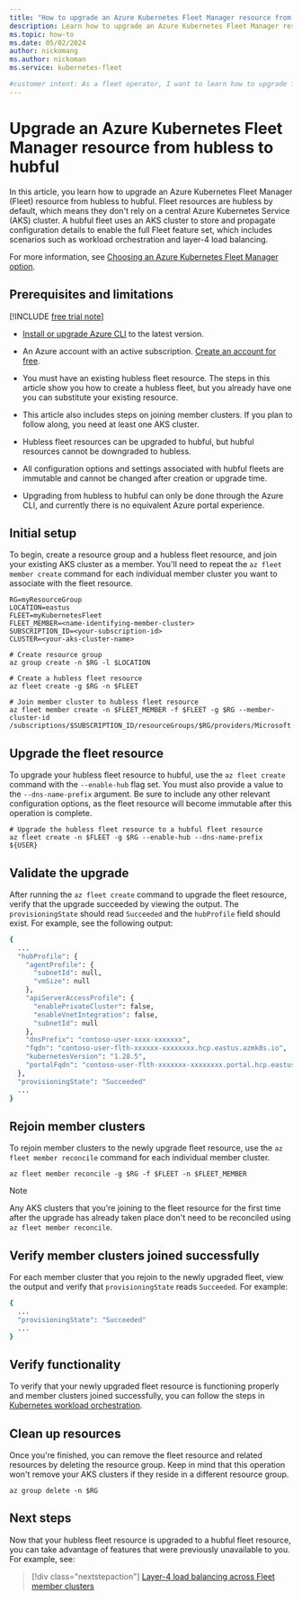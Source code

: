```yaml
---
title: "How to upgrade an Azure Kubernetes Fleet Manager resource from hubless to hubful"
description: Learn how to upgrade an Azure Kubernetes Fleet Manager resource from hubless to hubful.
ms.topic: how-to
ms.date: 05/02/2024
author: nickomang
ms.author: nickoman
ms.service: kubernetes-fleet

#customer intent: As a fleet operator, I want to learn how to upgrade from hubless to hubful fleets so that I can take advantage of the full feature set.
---
```


# Upgrade an Azure Kubernetes Fleet Manager resource from hubless to hubful

In this article, you learn how to upgrade an Azure Kubernetes Fleet Manager (Fleet) resource from hubless to hubful. Fleet resources are hubless by default, which means they don't rely on a central Azure Kubernetes Service (AKS) cluster. A hubful fleet uses an AKS cluster to store and propagate configuration details to enable the full Fleet feature set, which includes scenarios such as workload orchestration and layer-4 load balancing.

For more information, see [Choosing an Azure Kubernetes Fleet Manager option][concepts-choose-fleet].

## Prerequisites and limitations

[!INCLUDE [free trial note](../../includes/quickstarts-free-trial-note.md)]
- [Install or upgrade Azure CLI](/cli/azure/install-azure-cli) to the latest version.
- An Azure account with an active subscription. [Create an account for free](https://azure.microsoft.com/free/?WT.mc_id=A261C142F).
- You must have an existing hubless fleet resource. The steps in this article show you how to create a hubless fleet, but you already have one you can substitute your existing resource.
- This article also includes steps on joining member clusters. If you plan to follow along, you need at least one AKS cluster.

- Hubless fleet resources can be upgraded to hubful, but hubful resources cannot be downgraded to hubless.
- All configuration options and settings associated with hubful fleets are immutable and cannot be changed after creation or upgrade time.
- Upgrading from hubless to hubful can only be done through the Azure CLI, and currently there is no equivalent Azure portal experience.

## Initial setup

To begin, create a resource group and a hubless fleet resource, and join your existing AKS cluster as a member. You'll need to repeat the `az fleet member create` command for each individual member cluster you want to associate with the fleet resource.

```azurecli-interactive
RG=myResourceGroup
LOCATION=eastus
FLEET=myKubernetesFleet
FLEET_MEMBER=<name-identifying-member-cluster>
SUBSCRIPTION_ID=<your-subscription-id>
CLUSTER=<your-aks-cluster-name>

# Create resource group
az group create -n $RG -l $LOCATION

# Create a hubless fleet resource 
az fleet create -g $RG -n $FLEET

# Join member cluster to hubless fleet resource
az fleet member create -n $FLEET_MEMBER -f $FLEET -g $RG --member-cluster-id /subscriptions/$SUBSCRIPTION_ID/resourceGroups/$RG/providers/Microsoft.ContainerService/managedClusters/$CLUSTER
```

## Upgrade the fleet resource

To upgrade your hubless fleet resource to hubful, use the `az fleet create` command with the `--enable-hub` flag set. You must also provide a value to the `--dns-name-prefix` argument. Be sure to include any other relevant configuration options, as the fleet resource will become immutable after this operation is complete.

```azurecli-interactive
# Upgrade the hubless fleet resource to a hubful fleet resource
az fleet create -n $FLEET -g $RG --enable-hub --dns-name-prefix ${USER} 

```

## Validate the upgrade

After running the `az fleet create` command to upgrade the fleet resource, verify that the upgrade succeeded by viewing the output. The `provisioningState` should read `Succeeded` and the `hubProfile` field should exist. For example, see the following output:

```bash
{
  ...
  "hubProfile": {
    "agentProfile": {
      "subnetId": null,
      "vmSize": null
    },
    "apiServerAccessProfile": {
      "enablePrivateCluster": false,
      "enableVnetIntegration": false,
      "subnetId": null
    },
    "dnsPrefix": "contoso-user-xxxx-xxxxxxx",
    "fqdn": "contoso-user-flth-xxxxxx-xxxxxxxx.hcp.eastus.azmk8s.io",
    "kubernetesVersion": "1.28.5",
    "portalFqdn": "contoso-user-flth-xxxxxxx-xxxxxxxx.portal.hcp.eastus.azmk8s.io"
  },
  "provisioningState": "Succeeded"
  ...
}
```

## Rejoin member clusters

To rejoin member clusters to the newly upgrade fleet resource, use the `az fleet member reconcile` command for each individual member cluster. 

```azurecli-interactive
az fleet member reconcile -g $RG -f $FLEET -n $FLEET_MEMBER
```

> [!NOTE]
> Any AKS clusters that you're joining to the fleet resource for the first time after the upgrade has already taken place don't need to be reconciled using `az fleet member reconcile`.

## Verify member clusters joined successfully

For each member cluster that you rejoin to the newly upgraded fleet, view the output and verify that `provisioningState` reads `Succeeded`. For example:

```bash
{
  ...
  "provisioningState": "Succeeded"
  ...
}
```

## Verify functionality

To verify that your newly upgraded fleet resource is functioning properly and member clusters joined successfully, you can follow the steps in [Kubernetes workload orchestration][workload-orchestration].

## Clean up resources

Once you're finished, you can remove the fleet resource and related resources by deleting the resource group. Keep in mind that this operation won't remove your AKS clusters if they reside in a different resource group.

```azurecli-interactive
az group delete -n $RG
```

## Next steps

Now that your hubless fleet resource is upgraded to a hubful fleet resource, you can take advantage of features that were previously unavailable to you. For example, see:

> [!div class="nextstepaction"]
> [Layer-4 load balancing across Fleet member clusters](l4-load-balancing.md)

<!-- LINKS -->
[concepts-choose-fleet]: concepts-choosing-fleet.md
[quickstart-create-fleet]: quickstart-create-fleet-and-members.md?tabs=hubless
[workload-orchestration]: /azure/kubernetes-fleet/concepts-resource-propagation